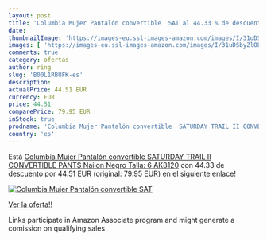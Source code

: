 ```yaml
---
layout: post
title: 'Columbia Mujer Pantalón convertible  SAT al 44.33 % de descuento'
date: 
thumbnailImage: 'https://images-eu.ssl-images-amazon.com/images/I/31uDSbyZlOL._SL200_.jpg'
images: [ 'https://images-eu.ssl-images-amazon.com/images/I/31uDSbyZlOL._SL200_.jpg' ]
comments: true
category: ofertas
author: ring
slug: 'B00L1RBUFK-es'
description:
actualPrice: 44.51 EUR
currency: EUR
price: 44.51
comparePrice: 79.95 EUR
inStock: true
prodname: 'Columbia Mujer Pantalón convertible  SATURDAY TRAIL II CONVERTIBLE PANTS  Nailon Negro  Talla: 6  AK8120'
country: 'es'
---
```


Está [Columbia Mujer Pantalón convertible  SATURDAY TRAIL II CONVERTIBLE PANTS  Nailon Negro  Talla: 6  AK8120](https://www.amazon.es/dp/B00L1RBUFK/?tag=tolees-21) con 44.33 de descuento por 44.51 EUR (original: 79.95 EUR) en el siguiente enlace!

[![Columbia Mujer Pantalón convertible  SAT](https://images-eu.ssl-images-amazon.com/images/I/31uDSbyZlOL._SL200_.jpg)](https://www.amazon.es/dp/B00L1RBUFK/?tag=tolees-21)

[Ver la oferta!!](https://www.amazon.es/dp/B00L1RBUFK/?tag=tolees-21)

Links participate in Amazon Associate program and might generate a comission on qualifying sales


